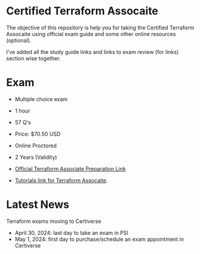 # Certified Terraform Assocaite
The objective of this repository is help you for taking the Certified Terraform Assocaite using official exam guide and some other online resources (optional).

I've added all the study guide links and links to exam review (for links) section wise together.

# Exam

- Multiple choice exam
- 1 hour 
- 57 Q's
- Price: $70.50 USD
- Online Proctored
- 2 Years (Validity)

- [Official Terraform Associate Preparation Link](https://developer.hashicorp.com/terraform/tutorials/certification-003)
- [Tutorials link for Terraform Assocaite](https://developer.hashicorp.com/terraform/tutorials/certification-associate-tutorials-003).

# Latest News

Terraform exams moving to Certiverse
- April 30, 2024: last day to take an exam in PSI
- May 1, 2024: first day to purchase/schedule an exam appointment in Certiverse

